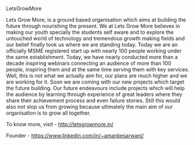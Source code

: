 LetsGrowMore

Lets Grow More, is a ground based organisation which aims at building the future through nourishing the present. We at Lets Grow More believes in making our youth specially the students self aware and to explore the untouched world of technology and tremendous growth making fields and our belief finally took us where we are standing today. Today we are an officially MSME registered start up with nearly 100 people working under the same establishment. Today, we have nearly conducted more than a decade inspiring webinars connecting an audience of more than 100 people, inspiring them and at the same time serving them with key services. Well, this is not what we actually aim for, our plans are much higher and we are working for it. Soon we are coming with our new projects which target the future building. Our future endeavours include projects which will help the audience by learning through experience of great leaders where they share their achievement process and even failure stories. Still this would also not stop us from growing because ultimately the main aim of our organisation is to grow all together. 

To know more, visit - http://letsgrowmore.in/

Founder - https://www.linkedin.com/in/~amankesarwani/

